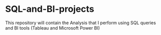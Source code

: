 # SQL-and-BI-projects

This repository will contain the Analysis that I perform using SQL queries and BI tools (Tableau and Microsoft Power BI)
